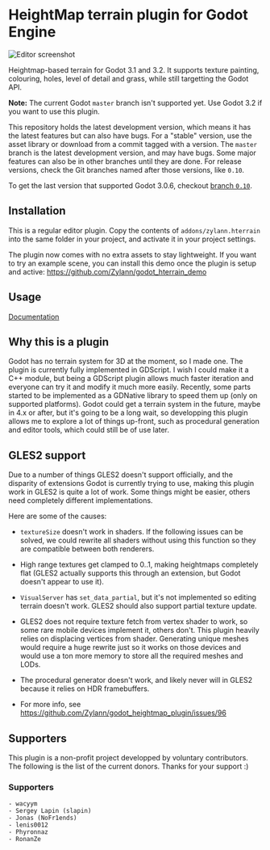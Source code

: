 HeightMap terrain plugin for Godot Engine
=========================================

![Editor screenshot](https://user-images.githubusercontent.com/1311555/49705861-a5275380-fc19-11e8-8338-9ad364d2db8d.png)

Heightmap-based terrain for Godot 3.1 and 3.2.
It supports texture painting, colouring, holes, level of detail and grass, while still targetting the Godot API.

**Note:** The current Godot `master` branch isn't supported yet. Use Godot 3.2 if you want to use this plugin.

This repository holds the latest development version, which means it has the latest features but can also have bugs.
For a "stable" version, use the asset library or download from a commit tagged with a version.
The `master` branch is the latest development version, and may have bugs. Some major features can also be in other branches until they are done. For release versions, check the Git branches named after those versions, like `0.10`.

To get the last version that supported Godot 3.0.6, checkout [branch `0.10`](https://github.com/Zylann/godot_heightmap_plugin/tree/0.10).


Installation
--------------

This is a regular editor plugin.
Copy the contents of `addons/zylann.hterrain` into the same folder in your project, and activate it in your project settings.

The plugin now comes with no extra assets to stay lightweight.
If you want to try an example scene, you can install this demo once the plugin is setup and active:
https://github.com/Zylann/godot_hterrain_demo


Usage
----------

[Documentation](https://hterrain-plugin.readthedocs.io/en/latest/)


Why this is a plugin
----------------------

Godot has no terrain system for 3D at the moment, so I made one.
The plugin is currently fully implemented in GDScript. I wish I could make it a C++ module, but being a GDScript plugin allows much faster iteration and everyone can try it and modify it much more easily. Recently, some parts started to be implemented as a GDNative library to speed them up (only on supported platforms).
Godot could get a terrain system in the future, maybe in 4.x or after, but it's going to be a long wait, so developping this plugin allows me to explore a lot of things up-front, such as procedural generation and editor tools, which could still be of use later.


GLES2 support
---------------

Due to a number of things GLES2 doesn't support officially, and the disparity of extensions Godot is currently trying to use, making this plugin work in GLES2 is quite a lot of work. Some things might be easier, others need completely different implementations.

Here are some of the causes:

- `textureSize` doesn't work in shaders. If the following issues can be solved, we could rewrite all shaders without using this function so they are compatible between both renderers.

- High range textures get clamped to 0..1, making heightmaps completely flat (GLES2 actually supports this through an extension, but Godot doesn't appear to use it).

- `VisualServer` has `set_data_partial`, but it's not implemented so editing terrain doesn't work. GLES2 should also support partial texture update.

- GLES2 does not require texture fetch from vertex shader to work, so some rare mobile devices implement it, others don't. This plugin heavily relies on displacing vertices from shader. Generating unique meshes would require a huge rewrite just so it works on those devices and would use a ton more memory to store all the required meshes and LODs.

- The procedural generator doesn't work, and likely never will in GLES2 because it relies on HDR framebuffers.

- For more info, see https://github.com/Zylann/godot_heightmap_plugin/issues/96


Supporters
-----------

This plugin is a non-profit project developped by voluntary contributors. The following is the list of the current donors.
Thanks for your support :)

### Supporters

```
- wacyym
- Sergey Lapin (slapin)
- Jonas (NoFr1ends)
- lenis0012
- Phyronnaz
- RonanZe
```
